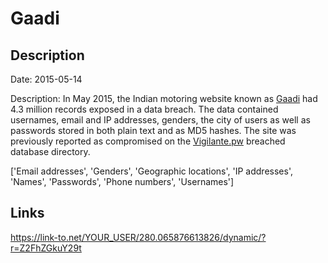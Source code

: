 # Gaadi

## Description

Date: 2015-05-14

Description:
In May 2015, the Indian motoring website known as <a href="https://www.gaadi.com/" target="_blank" rel="noopener">Gaadi</a> had 4.3 million records exposed in a data breach. The data contained usernames, email and IP addresses, genders, the city of users as well as passwords stored in both plain text and as MD5 hashes. The site was previously reported as compromised on the <a href="https://vigilante.pw/" target="_blank" rel="noopener">Vigilante.pw</a> breached database directory.


['Email addresses', 'Genders', 'Geographic locations', 'IP addresses', 'Names', 'Passwords', 'Phone numbers', 'Usernames']

## Links

https://link-to.net/YOUR_USER/280.065876613826/dynamic/?r=Z2FhZGkuY29t